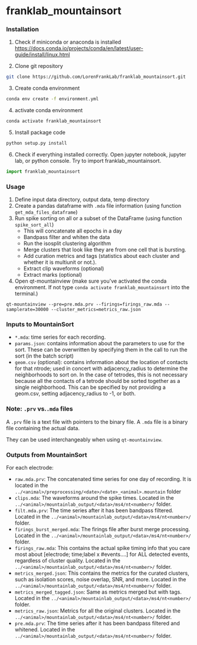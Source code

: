 # franklab_mountainsort

### Installation
1. Check if miniconda or anaconda is installed
https://docs.conda.io/projects/conda/en/latest/user-guide/install/linux.html

2. Clone git repository
```bash
git clone https://github.com/LorenFrankLab/franklab_mountainsort.git
```
3. Create conda environment
```bash
conda env create -f environment.yml
```
4. activate conda environment
```bash
conda activate franklab_mountainsort
```
5. Install package code
```bash
python setup.py install
```
6. Check if everything installed correctly. Open jupyter notebook, jupyter lab, or python console. Try to import franklab_mountainsort.
```python
import franklab_mountainsort
```

### Usage
1. Define input data directory, output data, temp directory
2. Create a pandas dataframe with `.mda` file information (using function `get_mda_files_dataframe`)
3. Run spike sorting on all or a subset of the DataFrame (using function `spike_sort_all`)
   - This will concatenate all epochs in a day
   - Bandpass filter and whiten the data
   - Run the isosplit clustering algorithm
   - Merge clusters that look like they are from one cell that is bursting.
   - Add curation metrics and tags (statistics about each cluster and whether it is multiunit or not.).
   - Extract clip waveforms (optional)
   - Extract marks (optional)
4. Open qt-mountainview (make sure you've activated the conda environment. If not type `conda activate franklab_mountainsort` into the terminal.)
```
qt-mountainview --pre=pre.mda.prv --firings=firings_raw.mda --samplerate=30000 --cluster_metrics=metrics_raw.json
```


### Inputs to MountainSort
+ `*.mda`: time series for each recording.
+ `params.json`: contains information about the parameters to use for the sort. These can be overwritten by specifying them in the call to run the sort (in the batch script)
+ `geom.csv` (optional): contains information about the location of contacts for that ntrode; used in concert with adjacency_radius to determine the neighborhoods to sort on. In the case of tetrodes, this is not necessary because all the contacts of a tetrode should be sorted together as a single neighborhood. This can be specified by not providing a geom.csv, setting adjacency_radius to -1, or both.

### Note: `.prv` vs.`.mda` files
A `.prv` file is a text file with pointers to the binary file.
A `.mda` file is a binary file containing the actual data.

They can be used interchangeably when using `qt-mountainview`.


### Outputs from MountainSort
For each electrode:
+ `raw.mda.prv`: The concatenated time series for one day of recording. It is located in the `../<animal>/preprocessing/<date>/<date>_<animal>.mountain` folder
+ `clips.mda`: The waveforms around the spike times. Located in the `../<animal>/mountainlab_output/<data>/ms4/nt<number>/` folder.
+ `filt.mda.prv`: The time series after it has been bandpass filtered.  Located in the `../<animal>/mountainlab_output/<data>/ms4/nt<number>/` folder.
+ `firings_burst_merged.mda`: The firings file after burst merge processing.  Located in the `../<animal>/mountainlab_output/<data>/ms4/nt<number>/` folder.
+ `firings_raw.mda`: This contains the actual spike timing info that you care most about [electrode; time;label x #events….] for ALL detected events, regardless of cluster quality.  Located in the `../<animal>/mountainlab_output/<data>/ms4/nt<number>/` folder.
+ `metrics_merged.json`: This contains the metrics for the curated clusters, such as isolation scores, noise overlap, SNR, and more. Located in the `../<animal>/mountainlab_output/<data>/ms4/nt<number>/` folder.
+ `metrics_merged_tagged.json`: Same as metrics merged but with tags. Located in the `../<animal>/mountainlab_output/<data>/ms4/nt<number>/` folder.
+ `metrics_raw.json`: Metrics for all the original clusters. Located in the `../<animal>/mountainlab_output/<data>/ms4/nt<number>/` folder.
+ `pre.mda.prv`: The time series after it has been bandpass filtered and whitened. Located in the `../<animal>/mountainlab_output/<data>/ms4/nt<number>/` folder.
